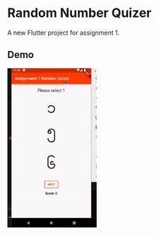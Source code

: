 # Random Number Quizer

A new Flutter project for assignment 1.

## Demo

<img src="./assets/gifs/asm1_demo.gif" alt="drawing" height="360"/>